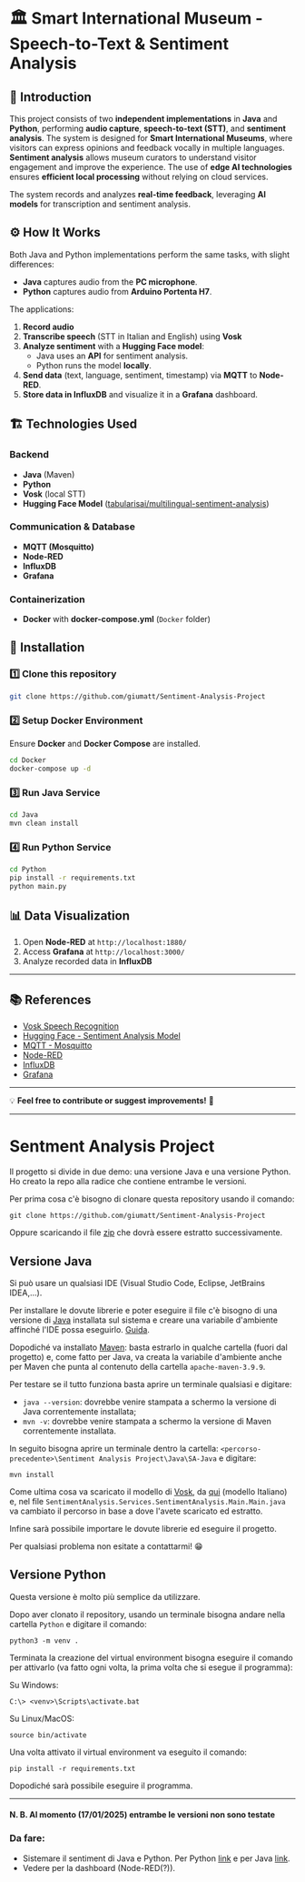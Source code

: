 # 🏛️ Smart International Museum - Speech-to-Text & Sentiment Analysis

## 📌 Introduction

This project consists of two **independent implementations** in **Java** and **Python**, performing **audio capture**, **speech-to-text (STT)**, and **sentiment analysis**. The system is designed for **Smart International Museums**, where visitors can express opinions and feedback vocally in multiple languages. **Sentiment analysis** allows museum curators to understand visitor engagement and improve the experience. The use of **edge AI technologies** ensures **efficient local processing** without relying on cloud services.

The system records and analyzes **real-time feedback**, leveraging **AI models** for transcription and sentiment analysis.

## ⚙️ How It Works

Both Java and Python implementations perform the same tasks, with slight differences:

- **Java** captures audio from the **PC microphone**.
- **Python** captures audio from **Arduino Portenta H7**.

The applications:

1. **Record audio**
2. **Transcribe speech** (STT in Italian and English) using **Vosk**
3. **Analyze sentiment** with a **Hugging Face model**:
   - Java uses an **API** for sentiment analysis.
   - Python runs the model **locally**.
4. **Send data** (text, language, sentiment, timestamp) via **MQTT** to **Node-RED**.
5. **Store data in InfluxDB** and visualize it in a **Grafana** dashboard.

## 🏗️ Technologies Used

### Backend
- **Java** (Maven)
- **Python**
- **Vosk** (local STT)
- **Hugging Face Model** ([tabularisai/multilingual-sentiment-analysis](https://huggingface.co/tabularisai/multilingual-sentiment-analysis))

### Communication & Database
- **MQTT (Mosquitto)**
- **Node-RED**
- **InfluxDB**
- **Grafana**

### Containerization
- **Docker** with **docker-compose.yml** (`Docker` folder)

## 🚀 Installation

### 1️⃣ Clone this repository

```sh
git clone https://github.com/giumatt/Sentiment-Analysis-Project
```

### 2️⃣ Setup Docker Environment

Ensure **Docker** and **Docker Compose** are installed.

```sh
cd Docker
docker-compose up -d
```

### 3️⃣ Run Java Service

```sh
cd Java
mvn clean install
```

### 4️⃣ Run Python Service

```sh
cd Python
pip install -r requirements.txt
python main.py
```

## 📊 Data Visualization

1. Open **Node-RED** at `http://localhost:1880/`
2. Access **Grafana** at `http://localhost:3000/`
3. Analyze recorded data in **InfluxDB**

---

## 📚 References

- [Vosk Speech Recognition](https://alphacephei.com/vosk/)
- [Hugging Face - Sentiment Analysis Model](https://huggingface.co/tabularisai/multilingual-sentiment-analysis)
- [MQTT - Mosquitto](https://mosquitto.org/)
- [Node-RED](https://nodered.org/)
- [InfluxDB](https://www.influxdata.com/)
- [Grafana](https://grafana.com/)

---

💡 **Feel free to contribute or suggest improvements!** 🚀

---

# Sentment Analysis Project

Il progetto si divide in due demo: una versione Java e una versione Python. Ho creato la repo alla radice che contiene entrambe le versioni.

Per prima cosa c'è bisogno di clonare questa repository usando il comando: 
```
git clone https://github.com/giumatt/Sentiment-Analysis-Project
```
Oppure scaricando il file [zip](https://github.com/giumatt/Sentiment-Analysis-Project/archive/refs/heads/main.zip) che dovrà essere estratto successivamente.

## Versione Java
Si può usare un qualsiasi IDE (Visual Studio Code, Eclipse, JetBrains IDEA,...).

Per installare le dovute librerie e poter eseguire il file c'è bisogno di una versione di [Java](https://www.oracle.com/java/technologies/downloads/#java21) installata
sul sistema e creare una variabile d'ambiente affinché l'IDE possa eseguirlo. [Guida](https://www.ibm.com/docs/it/was-liberty/core?topic=susmelbuc-setting-java-home-variable-liberty-collective-members-controllers#tasktwlp_java_reqs__steps-unordered__1).

Dopodiché va installato [Maven](https://maven.apache.org/download.cgi): basta estrarlo in qualche cartella (fuori dal progetto) e, come fatto per Java, va creata la variabile d'ambiente anche per Maven che punta al contenuto della cartella `apache-maven-3.9.9`.

Per testare se il tutto funziona basta aprire un terminale qualsiasi e digitare:
- `java --version`: dovrebbe venire stampata a schermo la versione di Java correntemente installata;
- `mvn -v`: dovrebbe venire stampata a schermo la versione di Maven correntemente installata.

In seguito bisogna aprire un terminale dentro la cartella: `<percorso-precedente>\Sentiment Analysis Project\Java\SA-Java` e digitare:
```
mvn install
```
Come ultima cosa va scaricato il modello di [Vosk](https://alphacephei.com/vosk/), da [qui](https://alphacephei.com/vosk/models/vosk-model-it-0.22.zip) (modello Italiano)
e, nel file `SentimentAnalysis.Services.SentimentAnalysis.Main.Main.java` va cambiato il percorso in base a dove l'avete scaricato ed estratto.

Infine sarà possibile importare le dovute librerie ed eseguire il progetto.

Per qualsiasi problema non esitate a contattarmi! 😁

## Versione Python

Questa versione è molto più semplice da utilizzare.

Dopo aver clonato il repository, usando un terminale bisogna andare nella cartella `Python` e digitare il comando:

```
python3 -m venv .
```

Terminata la creazione del virtual environment bisogna eseguire il comando per attivarlo (va fatto ogni volta, la prima volta che si esegue il programma):

Su Windows:
```
C:\> <venv>\Scripts\activate.bat
```

Su Linux/MacOS:
```
source bin/activate
```

Una volta attivato il virtual environment va eseguito il comando:
```
pip install -r requirements.txt
```

Dopodiché sarà possibile eseguire il programma.

---

#### N. B. Al momento (17/01/2025) entrambe le versioni non sono testate

### Da fare:
- Sistemare il sentiment di Java e Python. Per Python [link](https://huggingface.co/tabularisai/multilingual-sentiment-analysis) e per Java [link](https://stanfordnlp.github.io/CoreNLP/simple.html).
- Vedere per la dashboard (Node-RED(?)).
